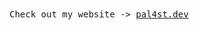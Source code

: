 <samp>
  Check out my website -> <a href="https://portfolio-yuri.vercel.app" target="_blank">pal4st.dev</a>
</samp>
